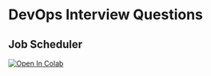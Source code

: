 # DevOps Interview Questions

## Job Scheduler

[![Open In Colab](https://colab.research.google.com/assets/colab-badge.svg)](https://colab.research.google.com/github/Quentin-Anthony/devops-questions/blob/main/scheduler.ipynb)